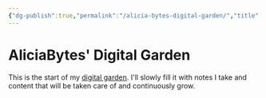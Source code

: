 ```yaml
---
{"dg-publish":true,"permalink":"/alicia-bytes-digital-garden/","title":"AliciaBytes' Digital Garden","hide":true,"tags":["gardenEntry"],"created":"2023-04-14T19:57:20.023+02:00","updated":"2023-04-16T08:27:08.071+02:00"}
---
```



# AliciaBytes' Digital Garden

This is the start of my [digital garden](https://maggieappleton.com/garden-history). I'll slowly fill it with notes I take and content that will be taken care of and continuously grow.